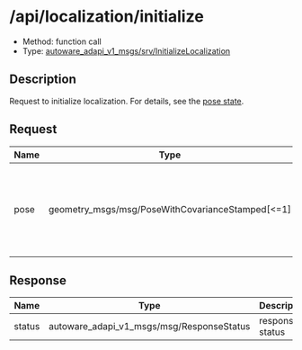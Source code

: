 <!-- This file is generated by a tool. Do not edit directly. -->

# /api/localization/initialize

- Method: function call
- Type: [autoware_adapi_v1_msgs/srv/InitializeLocalization](../../../types/autoware_adapi_v1_msgs/srv/initialize_localization.md)

## Description

Request to initialize localization. For details, see the [pose state](./index.md).

## Request

| Name | Type                                             | Description                                                                 |
| ---- | ------------------------------------------------ | --------------------------------------------------------------------------- |
| pose | geometry_msgs/msg/PoseWithCovarianceStamped[<=1] | A global pose as the initial guess. If omitted, the GNSS pose will be used. |

## Response

| Name   | Type                                      | Description     |
| ------ | ----------------------------------------- | --------------- |
| status | autoware_adapi_v1_msgs/msg/ResponseStatus | response status |
